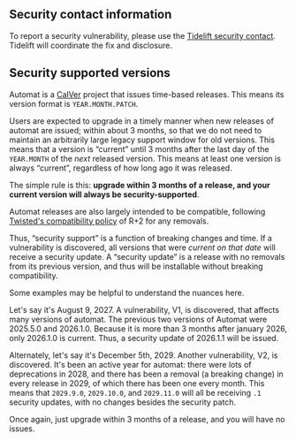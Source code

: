 ## Security contact information

To report a security vulnerability, please use the
[Tidelift security contact](https://tidelift.com/security).
Tidelift will coordinate the fix and disclosure.

## Security supported versions

Automat is a [CalVer](https://calver.org) project that issues time-based
releases.  This means its version format is `YEAR.MONTH.PATCH`.

Users are expected to upgrade in a timely manner when new releases of automat
are issued; within about 3 months, so that we do not need to maintain an
arbitrarily large legacy support window for old versions.  This means that a
version is “current” until 3 months after the last day of the `YEAR.MONTH` of
the *next* released version.  This means at least one version is always
“current”, regardless of how long ago it was released.

The simple rule is this: **upgrade within 3 months of a release, and your
current version will always be security-supported**.

Automat releases are also largely intended to be compatible, following
[Twisted's compatibility
policy](https://docs.twisted.org/en/stable/development/compatibility-policy.html)
of R+2 for any removals.

Thus, “security support” is a function of breaking changes and time.  If a
vulnerability is discovered, all versions that were *current on that date* will
receive a security update.  A “security update” is a release with no removals
from its previous version, and thus will be installable without breaking
compatibility.

Some examples may be helpful to understand the nuances here.

Let's say it's August 9, 2027.  A vulnerability, V1, is discovered, that
affects many versions of automat.  The previous two versions of Automat were
2025.5.0 and 2026.1.0.  Because it is more than 3 months after january 2026,
only 2026.1.0 is current.  Thus, a security update of 2026.1.1 will be issued.

Alternately, let's say it's December 5th, 2029.  Another vulnerability, V2, is
discovered.  It's been an active year for automat: there were lots of
deprecations in 2028, and there has been a removal (a breaking change) in every
release in 2029, of which there has been one every month.  This means that
`2029.9.0`, `2029.10.0`, and `2029.11.0` will all be receiving `.1` security
updates, with no changes besides the security patch.

Once again, just upgrade within 3 months of a release, and you will have no
issues.
